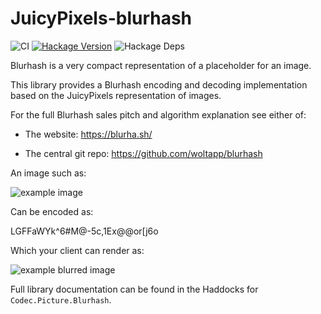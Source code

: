 # JuicyPixels-blurhash

![CI](https://github.com/SamProtas/JuicyPixels-blurhash/workflows/CI/badge.svg)
[![Hackage Version](https://img.shields.io/hackage/v/JuicyPixels-blurhash?color=blue)](https://hackage.haskell.org/package/JuicyPixels-blurhash)
![Hackage Deps](https://img.shields.io/hackage-deps/v/JuicyPixels-blurhash)


Blurhash is a very compact representation of a placeholder for an image.

This library provides a Blurhash encoding and decoding implementation based on the JuicyPixels representation of images.

For the full Blurhash sales pitch and algorithm explanation see either of:

  - The website: <https://blurha.sh/>

  - The central git repo: <https://github.com/woltapp/blurhash>

An image such as:

![example image](https://raw.githubusercontent.com/SamProtas/JuicyPixels-blurhash/master/docs/example.jpg)

Can be encoded as:

LGFFaWYk^6#M@-5c,1Ex\@\@or[j6o

Which your client can render as:

![example blurred image](https://raw.githubusercontent.com/SamProtas/JuicyPixels-blurhash/master/docs/blurred.png)


Full library documentation can be found in the Haddocks for `Codec.Picture.Blurhash`.
